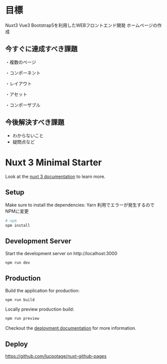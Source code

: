 # 目標

Nuxt3 Vue3 Bootstrap5を利用したWEBフロントエンド開発
ホームページの作成

## 今すぐに達成すべき課題

・複数のページ

・コンポーネント

・レイアウト

・アセット

・コンポーザブル


## 今後解決すべき課題

- わからないこと
- 疑問点など

# Nuxt 3 Minimal Starter

Look at the [nuxt 3 documentation](https://v3.nuxtjs.org) to learn more.

## Setup

Make sure to install the dependencies:
Yarn 利用でエラーが発生するのでNPMに変更

```bash
# npm
npm install

```

## Development Server

Start the development server on http://localhost:3000

```bash
npm run dev
```

## Production

Build the application for production:

```bash
npm run build
```

Locally preview production build:

```bash
npm run preview
```

Checkout the [deployment documentation](https://v3.nuxtjs.org/guide/deploy/presets) for more information.

## Deploy

<https://github.com/lucpotage/nuxt-github-pages>
